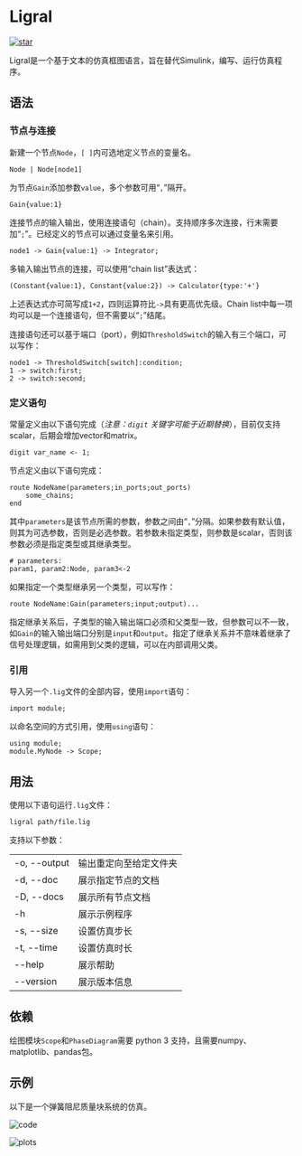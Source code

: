 # Ligral

<a href='https://gitee.com/junruoyu-zheng/ligral/stargazers'><img src='https://gitee.com/junruoyu-zheng/ligral/badge/star.svg?theme=gray' alt='star'></img></a>

Ligral是一个基于文本的仿真框图语言，旨在替代Simulink，编写、运行仿真程序。

## 语法

### 节点与连接

新建一个节点`Node`，`[ ]`内可选地定义节点的变量名。

~~~
Node | Node[node1]
~~~

为节点`Gain`添加参数`value`，多个参数可用“`,`”隔开。

~~~
Gain{value:1}
~~~

连接节点的输入输出，使用连接语句（chain）。支持顺序多次连接，行末需要加“`;`”。已经定义的节点可以通过变量名来引用。

~~~
node1 -> Gain{value:1} -> Integrator;
~~~

多输入输出节点的连接，可以使用“chain list”表达式：

~~~
(Constant{value:1}, Constant{value:2}) -> Calculator{type:'+'}
~~~

上述表达式亦可简写成`1+2`，四则运算符比`->`具有更高优先级。Chain list中每一项均可以是一个连接语句，但不需要以“`;`”结尾。

连接语句还可以基于端口（port），例如`ThresholdSwitch`的输入有三个端口，可以写作：

~~~
node1 -> ThresholdSwitch[switch]:condition;
1 -> switch:first; 
2 -> switch:second;
~~~

### 定义语句

常量定义由以下语句完成（*注意：`digit` 关键字可能于近期替换*），目前仅支持scalar，后期会增加vector和matrix。

~~~
digit var_name <- 1;
~~~

节点定义由以下语句完成：

~~~
route NodeName(parameters;in_ports;out_ports)
    some_chains;
end
~~~

其中`parameters`是该节点所需的参数，参数之间由“`,`”分隔。如果参数有默认值，则其为可选参数，否则是必选参数。若参数未指定类型，则参数是scalar，否则该参数必须是指定类型或其继承类型。

~~~
# parameters:
param1, param2:Node, param3<-2
~~~

如果指定一个类型继承另一个类型，可以写作：

~~~
route NodeName:Gain(parameters;input;output)...
~~~

指定继承关系后，子类型的输入输出端口必须和父类型一致，但参数可以不一致，如`Gain`的输入输出端口分别是`input`和`output`。指定了继承关系并不意味着继承了信号处理逻辑，如需用到父类的逻辑，可以在内部调用父类。

### 引用

导入另一个`.lig`文件的全部内容，使用`import`语句：

~~~
import module;
~~~

以命名空间的方式引用，使用`using`语句：

~~~
using module;
module.MyNode -> Scope;
~~~

## 用法

使用以下语句运行`.lig`文件：

~~~
ligral path/file.lig
~~~

支持以下参数：

|||
|--|--|
|  -o, --output  | 输出重定向至给定文件夹 |
|  -d, --doc     | 展示指定节点的文档 |
|  -D, --docs    | 展示所有节点文档 |
|  -h            | 展示示例程序 |
|  -s, --size    | 设置仿真步长 |
|  -t, --time    | 设置仿真时长 |
|  --help        | 展示帮助 |
|  --version     | 展示版本信息 |

## 依赖

绘图模块`Scope`和`PhaseDiagram`需要 python 3 支持，且需要numpy、matplotlib、pandas包。

## 示例

以下是一个弹簧阻尼质量块系统的仿真。

![code](https://pic4.zhimg.com/80/v2-a452963e3aa710b0aac72775deedc4ef_720w.jpg?source=c8b7c179)

![plots](https://pic4.zhimg.com/80/v2-b648e7e15562f2ccdc6fe87c21cbc873_720w.jpg?source=c8b7c179)
